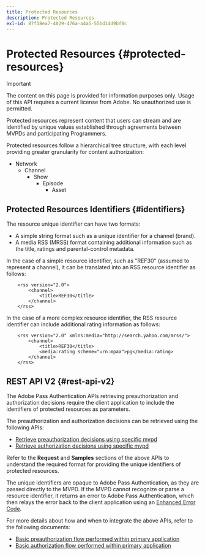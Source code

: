 ```yaml
---
title: Protected Resources
description: Protected Resources
exl-id: 87f18ea7-4029-476a-a4a5-55bd14d9bf0c
---
```

# Protected Resources {#protected-resources}

>[!IMPORTANT]
>
>The content on this page is provided for information purposes only. Usage of this API requires a current license from Adobe. No unauthorized use is permitted.

Protected resources represent content that users can stream and are identified by unique values established through agreements between MVPDs and participating Programmers.

Protected resources follow a hierarchical tree structure, with each level providing greater granularity for content authorization:

* Network
    * Channel
        * Show
            * Episode
                * Asset

## Protected Resources Identifiers {#identifiers}

The resource unique identifier can have two formats:

* A simple string format such as a unique identifier for a channel (brand).
* A media RSS (MRSS) format containing additional information such as the title, ratings and parental-control metadata.

In the case of a simple resource identifier, such as "REF30" (assumed to represent a channel), it can be translated into an RSS resource identifier as follows:

```RSS
    <rss version="2.0"> 
        <channel>
            <title>REF30</title>
        </channel>
    </rss>
```

In the case of a more complex resource identifier, the RSS resource identifier can include additional rating information as follows: 

```RSS
    <rss version="2.0" xmlns:media="http://search.yahoo.com/mrss/"> 
        <channel>
            <title>REF30</title>
            <media:rating scheme="urn:mpaa">pg</media:rating>
        </channel>
    </rss>
```

## REST API V2 {#rest-api-v2}

The Adobe Pass Authentication APIs retrieving preauthorization and authorization decisions require the client application to include the identifiers of protected resources as parameters.

The preauthorization and authorization decisions can be retrieved using the following APIs:

* [Retrieve preauthorization decisions using specific mvpd](/help/authentication/integration-guide-programmers/rest-apis/rest-api-v2/apis/decisions-apis/rest-api-v2-decisions-apis-retrieve-preauthorization-decisions-using-specific-mvpd.md)
* [Retrieve authorization decisions using specific mvpd](/help/authentication/integration-guide-programmers/rest-apis/rest-api-v2/apis/decisions-apis/rest-api-v2-decisions-apis-retrieve-authorization-decisions-using-specific-mvpd.md)

Refer to the **Request** and **Samples** sections of the above APIs to understand the required format for providing the unique identifiers of protected resources.

The unique identifiers are opaque to Adobe Pass Authentication, as they are passed directly to the MVPD. If the MVPD cannot recognize or parse a resource identifier, it returns an error to Adobe Pass Authentication, which then relays the error back to the client application using an [Enhanced Error Code](/help/authentication/integration-guide-programmers/features-standard/error-reporting/enhanced-error-codes.md).

For more details about how and when to integrate the above APIs, refer to the following documents:

* [Basic preauthorization flow performed within primary application](/help/authentication/integration-guide-programmers/rest-apis/rest-api-v2/flows/basic-access-flows/rest-api-v2-basic-preauthorization-primary-application-flow.md)
* [Basic authorization flow performed within primary application](/help/authentication/integration-guide-programmers/rest-apis/rest-api-v2/flows/basic-access-flows/rest-api-v2-basic-authorization-primary-application-flow.md)
